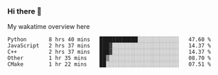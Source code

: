 ### Hi there 👋

<!--
**Jassy930/Jassy930** is a ✨ _special_ ✨ repository because its `README.md` (this file) appears on your GitHub profile.

Here are some ideas to get you started:

- 🔭 I’m currently working on ...
- 🌱 I’m currently learning ...
- 👯 I’m looking to collaborate on ...
- 🤔 I’m looking for help with ...
- 💬 Ask me about ...
- 📫 How to reach me: ...
- 😄 Pronouns: ...
- ⚡ Fun fact: ...
-->

My wakatime overview here
<!--START_SECTION:waka-->
```text
Python       8 hrs 40 mins   ████████████░░░░░░░░░░░░░   47.60 % 
JavaScript   2 hrs 37 mins   ███▓░░░░░░░░░░░░░░░░░░░░░   14.37 % 
C++          2 hrs 37 mins   ███▓░░░░░░░░░░░░░░░░░░░░░   14.37 % 
Other        1 hr 35 mins    ██▒░░░░░░░░░░░░░░░░░░░░░░   08.70 % 
CMake        1 hr 22 mins    ██░░░░░░░░░░░░░░░░░░░░░░░   07.51 % 
```
<!--END_SECTION:waka-->
